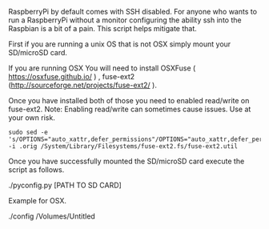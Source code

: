 RaspberryPi by default comes with SSH disabled.  For anyone who wants to run a RaspberryPi without a monitor configuring the ability ssh into the Raspbian is a bit of a pain.  This script helps mitigate that.

First if you are running a unix OS that is not OSX simply mount your SD/microSD card. 

If you are running OSX  You will need to install OSXFuse ( https://osxfuse.github.io/ ) , fuse-ext2 (http://sourceforge.net/projects/fuse-ext2/ ).

Once you have installed both of those you need to enabled read/write on fuse-ext2.  Note:  Enabling read/write can sometimes cause issues. Use at your own risk.

```
sudo sed -e 's/OPTIONS="auto_xattr,defer_permissions"/OPTIONS="auto_xattr,defer_permissions,rw+"/' -i .orig /System/Library/Filesystems/fuse-ext2.fs/fuse-ext2.util
```

Once you have successfully mounted the SD/microSD card execute the script as follows.

./pyconfig.py [PATH TO SD CARD]

Example for OSX.

./config /Volumes/Untitled

